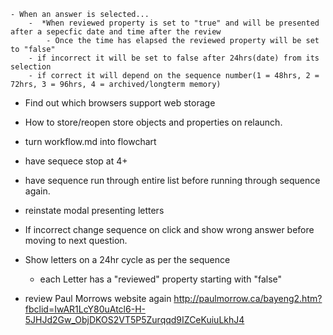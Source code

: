     - When an answer is selected...
        -  *When reviewed property is set to "true" and will be presented after a sepecfic date and time after the review
            - Once the time has elapsed the reviewed property will be set to "false"
        - if incorrect it will be set to false after 24hrs(date) from its selection  
        - if correct it will depend on the sequence number(1 = 48hrs, 2 = 72hrs, 3 = 96hrs, 4 = archived/longterm memory) 
- Find out which browsers support web storage
- How to store/reopen store objects and properties on relaunch.
- turn workflow.md into flowchart
- have sequece stop at 4+
- have sequence run through entire list before running through sequence again.
- reinstate modal presenting letters
- If incorrect change sequence on click and show wrong answer before moving to next question.
- Show letters on a 24hr cycle as per the sequence
    - each Letter has a "reviewed" property starting with "false"

- review Paul Morrows website again http://paulmorrow.ca/bayeng2.htm?fbclid=IwAR1LcY80uAtcl6-H-5JHJd2Gw_ObjDKOS2VT5P5Zurqqd9IZCeKuiuLkhJ4